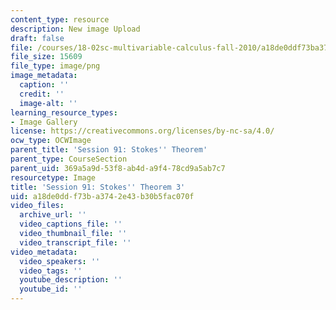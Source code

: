 ```yaml
---
content_type: resource
description: New image Upload
draft: false
file: /courses/18-02sc-multivariable-calculus-fall-2010/a18de0ddf73ba3742e43b30b5fac070f_MIT18_02SC_L31Brds_3.png
file_size: 15609
file_type: image/png
image_metadata:
  caption: ''
  credit: ''
  image-alt: ''
learning_resource_types:
- Image Gallery
license: https://creativecommons.org/licenses/by-nc-sa/4.0/
ocw_type: OCWImage
parent_title: 'Session 91: Stokes'' Theorem'
parent_type: CourseSection
parent_uid: 369a5a9d-53f8-ab4d-a9f4-78cd9a5ab7c7
resourcetype: Image
title: 'Session 91: Stokes'' Theorem 3'
uid: a18de0dd-f73b-a374-2e43-b30b5fac070f
video_files:
  archive_url: ''
  video_captions_file: ''
  video_thumbnail_file: ''
  video_transcript_file: ''
video_metadata:
  video_speakers: ''
  video_tags: ''
  youtube_description: ''
  youtube_id: ''
---
```

